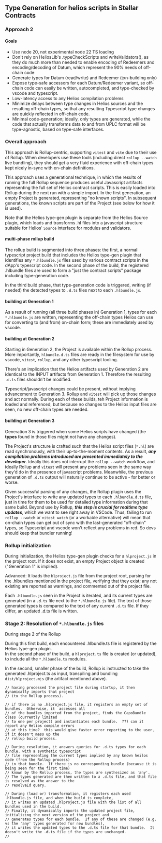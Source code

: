 ## Type Generation for helios scripts in Stellar Contracts
### Approach 2
#### Goals
  - Use node 20, not experimental node 22 TS loading
  - Don't rely on HeliosLib's .typeCheckScripts and writeValidators(), as they do much more 
    than needed to enable encoding of Redeemers and encoding/decoding of Datum, which
    represent the 90% needs of off-chain code
 - Generate types for Datum (read/write) and Redeemer (txn-building only)
 - Expose type-safe accessors for each Datum/Redeemer variant, so off-chain code
    can easily be written, autocompleted, and type-checked by vscode and typescript.
 - Low-latency access to any Helios compilation problems
 - Minimize delays between type changes in Helios sources and the resulting off-chain
    types, so that any resulting Typescript type changes are quickly reflected in off-chain code.
 - Minimal code-generation; ideally, only types are generated, while the code that actually
    transforms data to and from UPLC format will be type-agnostic, based on type-safe 
    interfaces.
    
### Overall approach

This approach is Rollup-centric, supporting `vitest` and `vite` due to their use of Rollup.
When developers use these tools (including direct `rollup --watch` live bundling), they should
get a very fluid experience with off-chain types kept nicely in-sync with on-chain definitions.

This approach uses a generational technique, in which the results of running the full Rollup 
sequence produces useful Javascript artifacts representing the full set of Helios contract 
scripts.  This is easily loaded into Rollup during the next run with a simple import.  In the first 
generation, an empty Project is generated, representing "no known scripts".  In subsequent
generations, the known scripts are part of the Project (see below for how it is used).

Note that the Helios type-gen plugin is separate from the Helios Source plugin, which loads and
transforms .hl files into a javascript structure suitable for Helios' `Source` interface for modules 
and validators.  

#### multi-phase rollup build

The rollup build is segmented into three phases: the first, a normal typescript project build that 
includes the Helios type-gen plugin that identifies any `*.hlbundle.js` files used by various contract 
scripts in the dApp's typescript code.  In the second phase of the build, the registered .hlbundle files 
are used to form a "just the contract scripts" package including type-generation code. 

In the third build phase, that type-generation code is triggered, writing (if needed) the detected types 
to `.d.ts` files next to each `.hlbundle.js`.

#### building at Generation 1

As a result of running (all three build phases in) Generation 1, types for each `*.hlbundle.js` are written, 
representing the off-chain types Helios can use for converting to (and from) on-chain form; these are 
immediately used by vscode.

#### building at Generation 2

Starting in Generation 2, the Project is available within the Rollup process.  More importantly,
`hlbundle.d.ts` files are ready in the filesystem for use by vscode, `vitest`, `rollup`, and any other 
typescript tooling.

There's an implication that the Helios artifacts used by Generation 2 are identical to the INPUT artifacts 
from Generation 1.  Therefore the resulting `.d.ts` files shouldn't be modified.

Typescript/javascript changes could be present, without implying advancement to Generation 3.  Rollup
and `vitest` will pick up those changes and act normally.  During each of these builds, teh Project 
information is loaded and referenced, but because no changes to the Helios input files are seen, no new 
off-chain types are needed.

#### building at Generation 3

Generation 3 is triggered when some Helios scripts have changed (the **types** found in those files
might not have any changes).

The Project's structure is crafted such that the Helios script files (`*.hl`) are read synchronously, 
with their up-to-the-moment contents.  As a result, ***any compilation problems introduced 
are presented immediately to the developer***.  Ideally this does not interrupt the `rollup --watch` 
workflow, and ideally Rollup and `vitest` will present any problems seen in the same way they'd do in 
the presence of javascript problems.  Meanwhile, the previous generation of `.d.ts` output will naturally 
continue to be active - for better or worse.  

Given successful parsing of any changes, the Rollup plugin uses the Project's interface to write any updated 
types to each `.hlbundle.d.ts` file, just in time for them to be used for detailed type information during that 
same build.  Beyond use by Rollup, ***this step is crucial for realtime type updates***, which we want to 
see right away in VSCode.  Thus, failing to run `rollup --watch` or `vitest watch` (or a workable alternative) will 
mean that on-chain types can get out of sync with the last-generated "off-chain" types, so Typescript and vscode 
won't reflect any problems in red.  So devs should keep that bundler running!

### Rollup initialization

During initialization, the Helios type-gen plugin checks for a `hlproject.js` in the project root.  If it does not exist, 
an empty Project object is 
created ("Generation 1" is implied).

Advanced: It loads the `hlproject.js` file from the project root, parsing for the .hlbundles mentioned in the project 
file, verifying that they exist; any not existing are reported as warnings, and commented out of the project file.

Each `.hlbundle.js` seen in the Project is iterated, and its current types are generated (in a `.d.ts` file next to the
`*.hlbundle.js` file).   The text of those generated types is compared to the text of any current `.d.ts` file.  If they
differ, an updated .d.ts file is written.

### Stage 2: Resolution of `*.hlbundle.js` files

During stage 2 of the Rollup

During
this first build, each encountered .hlbundle.ts file is registered by the Helios type-gen plugin.  
In the second phase of the build, a `hlproject.ts` file is created (or updated), to include all the 
`*.hlbundle.ts` modules.

In the second, smaller phase of the build, Rollup is instructed to take the generated .hlproject.ts as 
input, transpiling and bundling `dist/hlproject.mjs` (the artifact mentioned above).  



    // having processed the project file during startup, it then dynamically imports that project 
    // (to the Rollup process).

    // if there is no .hlproject.js file, it registers an empty set of bundles.  Otherwise, it  accesses all 
    // of the bundles imported from the project, finds the CapoBundle class (currently limited 
    // to one per project) and instantiates each bundle.  ??? can it report any Helios compile errors
    // at this time?  this would give faster error reporting to the user, if it doesn't mess up the 
    // rollup build process.

    // During resolution, it answers queries for .d.ts types for each bundle, with a synthetic typescript
    // file representing the current types implied by any known heilos code (from the Rollup process) 
    // in that bundle.  If there is no corresponding bundle (because it is being seen for the first time)
    // known by the Rollup process, the types are synthesized as 'any'.
    // The types generated are then written to a .d.ts file, and that file is resolved as the answer to the
    // resolveId query.

    // During (load or) transformation, it registers each used .hlbundle.js file, and when the build is complete,
    // it writes an updated .hlproject.js file with the list of all bundles used in the build.
    // Finally, it dynamically imports the updated project file, initializing the next version of the project and
    // generates types for each bundle.  If any of these are changed (e.g. vs the 'any' types generated for new bundles),
    // it writes the updated types to the .d.ts file for that bundle.  It doesn't write the .d.ts file if the types are unchanged.
    // 
